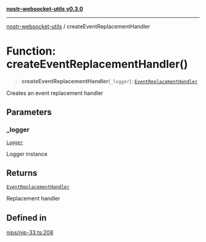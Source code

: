 [**nostr-websocket-utils v0.3.0**](../README.md)

***

[nostr-websocket-utils](../globals.md) / createEventReplacementHandler

# Function: createEventReplacementHandler()

> **createEventReplacementHandler**(`_logger`): [`EventReplacementHandler`](../interfaces/EventReplacementHandler.md)

Creates an event replacement handler

## Parameters

### \_logger

[`Logger`](../type-aliases/Logger.md)

Logger instance

## Returns

[`EventReplacementHandler`](../interfaces/EventReplacementHandler.md)

Replacement handler

## Defined in

[nips/nip-33.ts:208](https://github.com/HumanjavaEnterprises/nostr-websocket-utils/blob/main/src/nips/nip-33.ts#L208)
